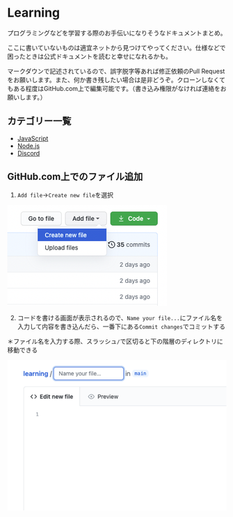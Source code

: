 # Learning

プログラミングなどを学習する際のお手伝いになりそうなドキュメントまとめ。

ここに書いていないものは適宜ネットから見つけてやってください。仕様などで困ったときは公式ドキュメントを読むと幸せになれるかも。

マークダウンで記述されているので、誤字脱字等あれば修正依頼のPull Requestをお願いします。また、何か書き残したい場合は是非どうぞ。クローンしなくてもある程度はGitHub.com上で編集可能です。（書き込み権限がなければ連絡をお願いします。）

## カテゴリー一覧

- [JavaScript](./javascript/README.md)
- [Node.js](./nodejs/README.md)
- [Discord](./discord/README.md)

## GitHub.com上でのファイル追加

1. `Add file`→`Create new file`を選択

![](./img/00001.png)

2. コードを書ける画面が表示されるので、`Name your file...`にファイル名を入力して内容を書き込んだら、一番下にある`Commit changes`でコミットする

＊ファイル名を入力する際、スラッシュ`/`で区切ると下の階層のディレクトリに移動できる

![](./img/00002.png)
